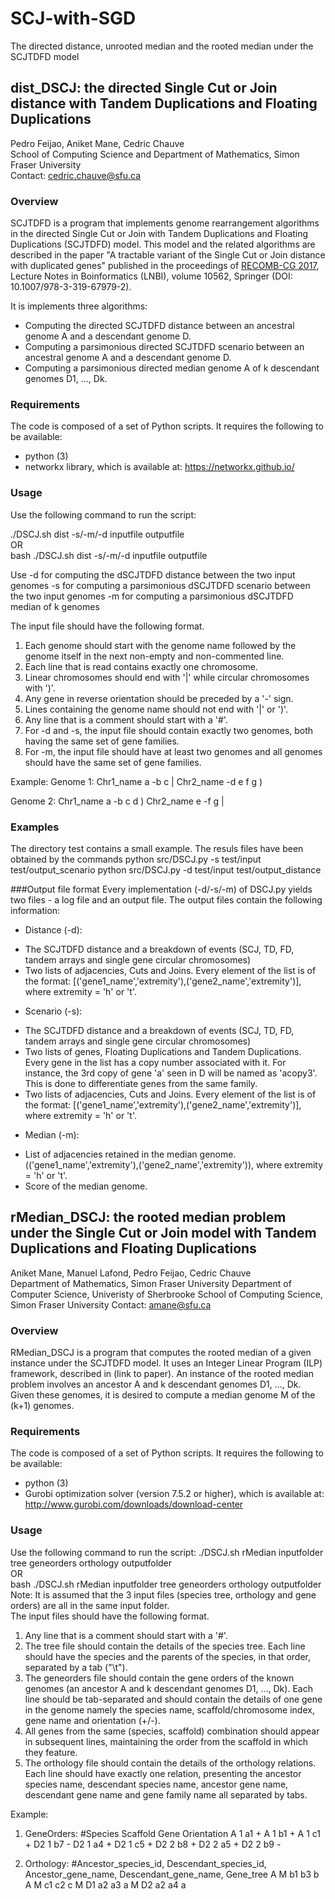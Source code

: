 # SCJ-with-SGD
The directed distance, unrooted median and the rooted median under the SCJTDFD model

## dist_DSCJ: the directed Single Cut or Join distance with Tandem Duplications and Floating Duplications
Pedro Feijao, Aniket Mane, Cedric Chauve  
School of Computing Science and Department of Mathematics, Simon Fraser University  
Contact: cedric.chauve@sfu.ca

### Overview

SCJTDFD is a program that implements genome rearrangement algorithms in the directed Single Cut or Join with Tandem Duplications and Floating Duplications (SCJTDFD) model. This model and the related algorithms are described in the paper "A tractable variant of the Single Cut or Join distance with duplicated genes" published in the proceedings of [RECOMB-CG 2017](http://www.crg.eu/en/event/15th-recomb-comparative-genomics-satellite-workshop), Lecture Notes in Boinformatics (LNBI), volume 10562, Springer (DOI: 10.1007/978-3-319-67979-2).

It is implements three algorithms:
* Computing the directed SCJTDFD distance between an ancestral genome A and a descendant genome D.
* Computing a parsimonious directed SCJTDFD scenario between an ancestral genome A and a descendant genome D.
* Computing a parsimonious directed median genome A of k descendant genomes D1, ..., Dk.

### Requirements

The code is composed of a set of Python scripts. It requires the following to be available:

* python (3)
* networkx library, which is available at: https://networkx.github.io/

### Usage

Use the following command to run the script:

./DSCJ.sh dist -s/-m/-d inputfile outputfile <br>
OR <br>
bash ./DSCJ.sh dist -s/-m/-d inputfile outputfile 

Use -d for computing the dSCJTDFD distance between the two input genomes
    -s for computing a parsimonious dSCJTDFD scenario between the two input genomes
    -m for computing a parsimonious dSCJTDFD median of k genomes
    
The input file should have the following format.
1. Each genome should start with the genome name followed by the genome itself in the next non-empty and non-commented line.
2. Each line that is read contains exactly one chromosome.
3. Linear chromosomes should end with '|' while circular chromosomes with ')'. 
4. Any gene in reverse orientation should be preceded by a '-' sign.
5. Lines containing the genome name should not end with '|' or ')'.
6. Any line that is a comment should start with a '#'. 
7. For -d and -s, the input file should contain exactly two genomes, both having the same set of gene families.
8. For -m, the input file should have at least two genomes and all genomes should have the same set of gene families.

Example:
Genome 1:
Chr1_name a -b c |
Chr2_name -d e f g )

Genome 2:
Chr1_name a -b c d )
Chr2_name e -f g |

### Examples
The directory test contains a small example. The resuls files have been obtained by the commands
python src/DSCJ.py -s test/input test/output_scenario
python src/DSCJ.py -d test/input test/output_distance

###Output file format
Every implementation (-d/-s/-m) of DSCJ.py yields two files - a log file and an output file.
The output files contain the following information:

* Distance (-d):
- 	The SCJTDFD distance and a breakdown of events (SCJ, TD, FD, tandem arrays and single gene circular chromosomes)
- 	Two lists of adjacencies, Cuts and Joins. Every element of the list is of the format: 
	[('gene1_name','extremity'),('gene2_name','extremity')], where extremity = 'h' or 't'.

* Scenario (-s):
-	The SCJTDFD distance and a breakdown of events (SCJ, TD, FD, tandem arrays and single gene circular chromosomes)
-	Two lists of genes, Floating Duplications and Tandem Duplications. Every gene in the list has a copy number associated with it.
	For instance, the 3rd copy of gene 'a' seen in D will be named as 'acopy3'. This is done to differentiate genes from the same family.
- 	Two lists of adjacencies, Cuts and Joins. Every element of the list is of the format: 
	[('gene1_name','extremity'),('gene2_name','extremity')], where extremity = 'h' or 't'.

* Median (-m):
-	List of adjacencies retained in the median genome.
	(('gene1_name','extremity'),('gene2_name','extremity')), where extremity = 'h' or 't'.
-	Score of the median genome.	

## rMedian_DSCJ: the rooted median problem under the Single Cut or Join model with Tandem Duplications and Floating Duplications 

Aniket Mane, Manuel Lafond, Pedro Feijao, Cedric Chauve  
Department of Mathematics, Simon Fraser University
Department of Computer Science, Univeristy  of Sherbrooke
School of Computing Science, Simon Fraser University 
Contact: amane@sfu.ca

### Overview
RMedian_DSCJ is a program that computes the rooted median of a given instance under the SCJTDFD model. It uses an Integer Linear Program (ILP) framework, described in (link to paper).
An instance of the rooted median problem involves an ancestor A and k descendant genomes D1, ..., Dk. Given these genomes, it is desired to compute a median genome M of the (k+1) genomes.

### Requirements
The code is composed of a set of Python scripts. It requires the following to be available:
* python (3)
* Gurobi optimization solver (version 7.5.2 or higher), which is available at: http://www.gurobi.com/downloads/download-center

### Usage
Use the following command to run the script:
./DSCJ.sh rMedian inputfolder tree geneorders orthology outputfolder <br>
OR <br>
bash ./DSCJ.sh rMedian inputfolder tree geneorders orthology outputfolder 
Note: It is assumed that the 3 input files (species tree, orthology and gene orders) are all in the same input folder.  
The input files should have the following format.
1. Any line that is a comment should start with a '#'.
2. The tree file should contain the details of the species tree. Each line should have the species and the parents of the species, in that order, separated by a tab ("\t").
3. The geneorders file should contain the gene orders of the known genomes (an ancestor A and k descendant genomes D1, ..., Dk). Each line  should be tab-separated and should contain the details of one gene in the genome namely the species name, scaffold/chromosome index, gene name and orientation (+/-).
4. All genes from the same (species, scaffold) combination should appear in subsequent lines, maintaining the order from the scaffold in which they feature. 
5. The orthology file should contain the details of the orthology relations. Each line should have exactly one relation, presenting the ancestor species name, descendant species name, ancestor gene name, descendant gene name and gene family name all separated by tabs.


Example:
1. GeneOrders:
#Species Scaffold Gene Orientation
A	1	a1	+
A	1	b1	+
A	1	c1	+
D2	1	b7	-
D2	1	a4	+
D2	1	c5	+
D2	2	b8	+
D2	2	a5	+
D2	2	b9	-

2. Orthology:
#Ancestor_species_id, Descendant_species_id, Ancestor_gene_name, Descendant_gene_name, Gene_tree
A	M	b1	b3	b
A	M	c1	c2	c
M	D1	a2	a3	a
M	D2	a2	a4	a
